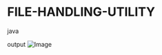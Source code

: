 # FILE-HANDLING-UTILITY
java

output
![Image](https://github.com/user-attachments/assets/6ead5fcf-25c8-42ff-acf6-9e8215c73a01)
